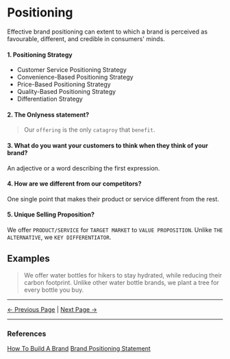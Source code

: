 # Positioning

Effective brand positioning can extent to which a brand is perceived as favourable, different, and credible in consumers' minds.

#### 1. Positioning Strategy

- Customer Service Positioning Strategy
- Convenience-Based Positioning Strategy
- Price-Based Positioning Strategy
- Quality-Based Positioning Strategy
- Differentiation Strategy

#### 2. The Onlyness statement?

> Our `offering` is the only `catagroy` that `benefit`.

#### 3. What do you want your customers to think when they think of your brand?

An adjective or a word describing the first expression.

#### 4. How are we different from our competitors?

One single point that makes their product or service different from the rest.

#### 5. Unique Selling Proposition?

We offer `PRODUCT/SERVICE` for `TARGET MARKET` to `VALUE PROPOSITION`.
Unlike `THE ALTERNATIVE`, we `KEY DIFFERENTIATOR`.

## Examples

> We offer water bottles for hikers to stay hydrated, while reducing their carbon footprint. Unlike other water bottle brands, we plant a tree for every bottle you buy.

<hr/>

[<- Previous Page](./03.values.html)
|
[Next Page ->](./05.voice.html)

<hr/>

### References

[How To Build A Brand](https://www.shopify.com/blog/how-to-build-a-brand)
[Brand Positioning Statement](https://www.risefuel.com/blog/what-is-a-positioning-statement)
